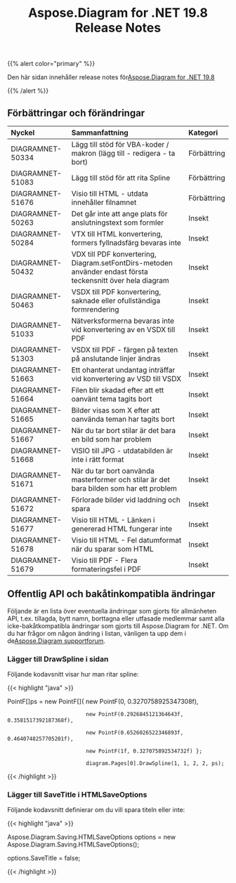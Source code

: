 ﻿---
title: Aspose.Diagram for .NET 19.8 Release Notes
type: docs
weight: 50
url: /sv/net/aspose-diagram-for-net-19-8-release-notes/
---
{{% alert color="primary" %}} 

Den här sidan innehåller release notes för[Aspose.Diagram for .NET 19.8](https://www.nuget.org/packages/Aspose.Diagram/19.8.0)

{{% /alert %}} 
## **Förbättringar och förändringar**

|**Nyckel**|**Sammanfattning**|**Kategori**|
|:- |:- |:- |
|DIAGRAMNET-50334|Lägg till stöd för VBA-koder / makron (lägg till - redigera - ta bort)|Förbättring|
|DIAGRAMNET-51083|Lägg till stöd för att rita Spline|Förbättring|
|DIAGRAMNET-51676|Visio till HTML - utdata innehåller filnamnet|Förbättring|
|DIAGRAMNET-50263|Det går inte att ange plats för anslutningstext som formler|Insekt|
|DIAGRAMNET-50284|VTX till HTML konvertering, formers fyllnadsfärg bevaras inte|Insekt|
|DIAGRAMNET-50432|VDX till PDF konvertering, Diagram.setFontDirs-metoden använder endast första teckensnitt över hela diagram|Insekt|
|DIAGRAMNET-50463|VSDX till PDF konvertering, saknade eller ofullständiga formrendering|Insekt|
|DIAGRAMNET-51033|Nätverksformerna bevaras inte vid konvertering av en VSDX till PDF|Insekt|
|DIAGRAMNET-51303|VSDX till PDF - färgen på texten på anslutande linjer ändras|Insekt|
|DIAGRAMNET-51663|Ett ohanterat undantag inträffar vid konvertering av VSD till VSDX|Insekt|
|DIAGRAMNET-51664|Filen blir skadad efter att ett oanvänt tema tagits bort|Insekt|
|DIAGRAMNET-51665|Bilder visas som X efter att oanvända teman har tagits bort|Insekt|
|DIAGRAMNET-51667|När du tar bort stilar är det bara en bild som har problem|Insekt|
|DIAGRAMNET-51668|VISIO till JPG - utdatabilden är inte i rätt format|Insekt|
|DIAGRAMNET-51671|När du tar bort oanvända masterformer och stilar är det bara bilden som har ett problem|Insekt|
|DIAGRAMNET-51672|Förlorade bilder vid laddning och spara|Insekt|
|DIAGRAMNET-51677|Visio till HTML - Länken i genererad HTML fungerar inte|Insekt|
|DIAGRAMNET-51678|Visio till HTML - Fel datumformat när du sparar som HTML|Insekt|
|DIAGRAMNET-51679|Visio till PDF - Flera formateringsfel i PDF|Insekt|
## **Offentlig API och bakåtinkompatibla ändringar**
Följande är en lista över eventuella ändringar som gjorts för allmänheten API, t.ex. tillagda, bytt namn, borttagna eller utfasade medlemmar samt alla icke-bakåtkompatibla ändringar som gjorts till Aspose.Diagram for .NET. Om du har frågor om någon ändring i listan, vänligen ta upp dem i de[Aspose.Diagram supportforum](https://forum.aspose.com/c/diagram/17).
### **Lägger till DrawSpline i sidan**
Följande kodavsnitt visar hur man ritar spline:

{{< highlight "java" >}}

 PointF[]ps = new PointF[]{ new PointF(0, 0.3270758925347308f), 

                             new PointF(0.2926845121364643f, 0.3581517392187368f), 

                             new PointF(0.6526026522346893f, 0.4640748257705201f), 

                             new PointF(1f, 0.327075892534732f) };

                             diagram.Pages[0].DrawSpline(1, 1, 2, 2, ps);

{{< /highlight >}}
### **Lägger till SaveTitle i HTMLSaveOptions**
Följande kodavsnitt definierar om du vill spara titeln eller inte:

{{< highlight "java" >}}

 Aspose.Diagram.Saving.HTMLSaveOptions options = new Aspose.Diagram.Saving.HTMLSaveOptions();

options.SaveTitle = false;

{{< /highlight >}}





